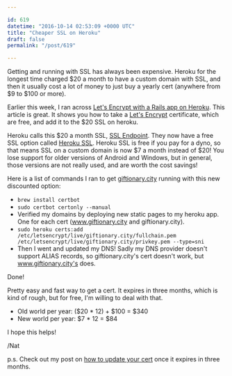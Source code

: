 ```yaml
---

id: 619
datetime: "2016-10-14 02:53:09 +0000 UTC"
title: "Cheaper SSL on Heroku"
draft: false
permalink: "/post/619"

---
```


Getting and running with SSL has always been expensive. Heroku for the longest time charged $20 a month to have a custom domain with SSL, and then it usually cost a lot of money to just buy a yearly cert (anywhere from $9 to $100 or more).


Earlier this week, I ran across [Let's Encrypt with a Rails app on Heroku](http://collectiveidea.com/blog/archives/2016/01/12/lets-encrypt-with-a-rails-app-on-heroku/). This article is great. It shows you how to take a [Let's Encrypt](https://letsencrypt.org/) certificate, which are free, and add it to the $20 SSL on heroku.

Heroku calls this $20 a month SSL, [SSL Endpoint](https://devcenter.heroku.com/articles/ssl-endpoint). They now have a free SSL option called [Heroku SSL](https://devcenter.heroku.com/articles/ssl). Heroku SSL is free if you pay for a dyno, so that means SSL on a custom domain is now $7 a month instead of $20! You lose support for older versions of Android and Windows, but in general, those versions are not really used, and are worth the cost savings!

Here is a list of commands I ran to get [giftionary.city](https://www.giftionary.city) running with this new discounted option:

 - `brew install certbot`
 - `sudo certbot certonly --manual`
 - Verified my domains by deploying new static pages to my heroku app. One for each cert (www.giftionary.city and giftionary.city).
 - `sudo heroku certs:add /etc/letsencrypt/live/giftionary.city/fullchain.pem /etc/letsencrypt/live/giftionary.city/privkey.pem --type=sni`
 - Then I went and updated my DNS! Sadly my DNS provider doesn't support ALIAS records, so giftionary.city's cert doesn't work, but www.giftionary.city's does.

Done!

Pretty easy and fast way to get a cert. It expires in three months, which is kind of rough, but for free, I'm willing to deal with that.

 - Old world per year: ($20 * 12) + $100 = $340
 - New world per year: $7 * 12 = $84

I hope this helps!

/Nat

p.s. Check out my post on [how to update your cert](https://writing.natwelch.com/post/630) once it expires in three months.
